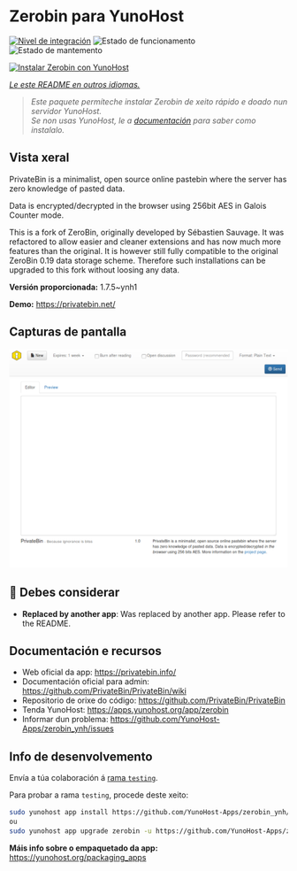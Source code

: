 <!--
NOTA: Este README foi creado automáticamente por <https://github.com/YunoHost/apps/tree/master/tools/readme_generator>
NON debe editarse manualmente.
-->

# Zerobin para YunoHost

[![Nivel de integración](https://apps.yunohost.org/badge/integration/zerobin)](https://ci-apps.yunohost.org/ci/apps/zerobin/)
![Estado de funcionamento](https://apps.yunohost.org/badge/state/zerobin)
![Estado de mantemento](https://apps.yunohost.org/badge/maintained/zerobin)

[![Instalar Zerobin con YunoHost](https://install-app.yunohost.org/install-with-yunohost.svg)](https://install-app.yunohost.org/?app=zerobin)

*[Le este README en outros idiomas.](./ALL_README.md)*

> *Este paquete permíteche instalar Zerobin de xeito rápido e doado nun servidor YunoHost.*  
> *Se non usas YunoHost, le a [documentación](https://yunohost.org/install) para saber como instalalo.*

## Vista xeral

PrivateBin is a minimalist, open source online pastebin where the server has zero knowledge of pasted data.

Data is encrypted/decrypted in the browser using 256bit AES in Galois Counter mode.

This is a fork of ZeroBin, originally developed by Sébastien Sauvage. It was refactored to allow easier and cleaner extensions and has now much more features than the original. It is however still fully compatible to the original ZeroBin 0.19 data storage scheme. Therefore such installations can be upgraded to this fork without loosing any data.


**Versión proporcionada:** 1.7.5~ynh1

**Demo:** <https://privatebin.net/>

## Capturas de pantalla

![Captura de pantalla de Zerobin](./doc/screenshots/screenshot.png)

## :red_circle: Debes considerar

- **Replaced by another app**: Was replaced by another app. Please refer to the README.

## Documentación e recursos

- Web oficial da app: <https://privatebin.info/>
- Documentación oficial para admin: <https://github.com/PrivateBin/PrivateBin/wiki>
- Repositorio de orixe do código: <https://github.com/PrivateBin/PrivateBin>
- Tenda YunoHost: <https://apps.yunohost.org/app/zerobin>
- Informar dun problema: <https://github.com/YunoHost-Apps/zerobin_ynh/issues>

## Info de desenvolvemento

Envía a túa colaboración á [rama `testing`](https://github.com/YunoHost-Apps/zerobin_ynh/tree/testing).

Para probar a rama `testing`, procede deste xeito:

```bash
sudo yunohost app install https://github.com/YunoHost-Apps/zerobin_ynh/tree/testing --debug
ou
sudo yunohost app upgrade zerobin -u https://github.com/YunoHost-Apps/zerobin_ynh/tree/testing --debug
```

**Máis info sobre o empaquetado da app:** <https://yunohost.org/packaging_apps>
